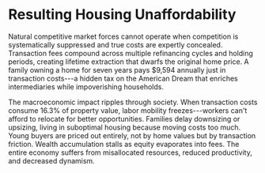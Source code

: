 # Resulting Housing Unaffordability

Natural competitive market forces cannot operate when competition is
systematically suppressed and true costs are expertly concealed.
Transaction fees compound across multiple refinancing cycles and holding
periods, creating lifetime extraction that dwarfs the original home
price. A family owning a home for seven years pays \$9,594 annually just
in transaction costs---a hidden tax on the American Dream that enriches
intermediaries while impoverishing households.

The macroeconomic impact ripples through society. When transaction costs
consume 16.3% of property value, labor mobility freezes---workers can't
afford to relocate for better opportunities. Families delay downsizing
or upsizing, living in suboptimal housing because moving costs too much.
Young buyers are priced out entirely, not by home values but by
transaction friction. Wealth accumulation stalls as equity evaporates
into fees. The entire economy suffers from misallocated resources,
reduced productivity, and decreased dynamism.
